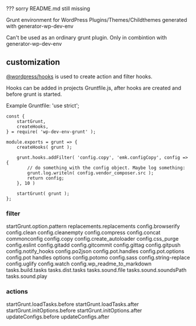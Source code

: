 ??? sorry README.md still missing


Grunt environment for WordPress Plugins/Themes/Childthemes generated with generator-wp-dev-env

Can't be used as an ordinary grunt plugin. Only in combintion with generator-wp-dev-env

## customization

[@wordpress/hooks](https://www.npmjs.com/package/@wordpress/hooks) is used to create action and filter hooks.

Hooks can be added in projects Gruntfile.js, after hooks are created and before grunt is started.

Example Gruntfile:
	'use strict';

	const {
		startGrunt,
		createHooks,
	} = require( 'wp-dev-env-grunt' );

	module.exports = grunt => {
		createHooks( grunt );

		grunt.hooks.addFilter( 'config.copy', 'emk.configCopy', config => {
			// do something with the config object. Maybe log something:
			grunt.log.writeln( config.vendor_composer.src );
			return config;
		}, 10 )

		startGrunt( grunt );
	};

### filter

startGrunt.option.pattern
replacements.replacements
config.browserify
config.clean
config.cleanempty
config.compress
config.concat					commonconfig
config.copy
config.create_autoloader
config.css_purge
config.eslint
config.gitadd
config.gitcommit
config.gittag
config.gitpush
config.notify_hooks
config.po2json
config.pot.handles
config.pot.options
config.pot						handles		options
config.potomo
config.sass
config.string-replace
config.uglify
config.watch
config.wp_readme_to_markdown
tasks.build.tasks
tasks.dist.tasks
tasks.sound.file
tasks.sound.soundsPath
tasks.sound.play

### actions
startGrunt.loadTasks.before
startGrunt.loadTasks.after
startGrunt.initOptions.before
startGrunt.initOptions.after
updateConfigs.before
updateConfigs.after